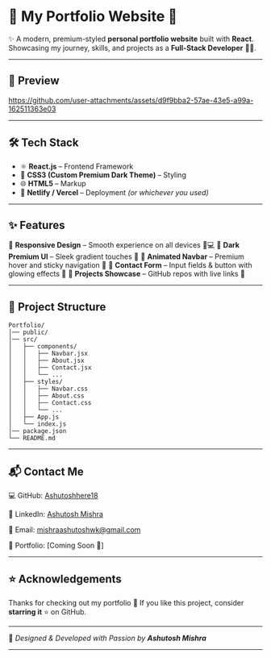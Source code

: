 
# 🚀 My Portfolio Website 🌌

✨ A modern, premium-styled **personal portfolio website** built with **React**.
Showcasing my journey, skills, and projects as a **Full-Stack Developer** 👨‍💻.

---

## 📸 Preview


https://github.com/user-attachments/assets/d9f9bba2-57ae-43e5-a99a-162511363e03




---

## 🛠️ Tech Stack

* ⚛️ **React.js** – Frontend Framework
* 🎨 **CSS3 (Custom Premium Dark Theme)** – Styling
* 🌐 **HTML5** – Markup
* 🚀 **Netlify / Vercel** – Deployment *(or whichever you used)*

---

## ✨ Features

🔹 **Responsive Design** – Smooth experience on all devices 📱💻
🔹 **Dark Premium UI** – Sleek gradient touches 🌌
🔹 **Animated Navbar** – Premium hover and sticky navigation 🧭
🔹 **Contact Form** – Input fields & button with glowing effects 📧
🔹 **Projects Showcase** – GitHub repos with live links 📂

---

## 📂 Project Structure

```
Portfolio/
│── public/
│── src/
│   ├── components/
│   │   ├── Navbar.jsx
│   │   ├── About.jsx
│   │   ├── Contact.jsx
│   │   └── ...
│   ├── styles/
│   │   ├── Navbar.css
│   │   ├── About.css
│   │   ├── Contact.css
│   │   └── ...
│   ├── App.js
│   └── index.js
│── package.json
└── README.md
```

---

## 📬 Contact Me

💻 GitHub: [Ashutoshhere18](https://github.com/Ashutoshhere18)  

🔗 LinkedIn: [Ashutosh Mishra](https://www.linkedin.com/in/ashutosh-mishra-26633334b/)  

📧 Email: [mishraashutoshwk@gmail.com](mailto:mishraashutoshwk@gmail.com)  

📱 Portfolio: [Coming Soon 🚀]  

---

## ⭐ Acknowledgements

Thanks for checking out my portfolio 🙏
If you like this project, consider **starring it** ⭐ on GitHub.

---

💜 *Designed & Developed with Passion by **Ashutosh Mishra***

---


